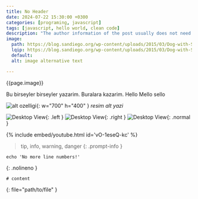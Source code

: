 ```yaml
---
title: No Header
date: 2024-07-22 15:30:00 +0300
categories: [programing, javascript]
tags: [javascript, hello world, clean code]
description: "The author information of the post usually does not need to be filled in the Front Matter , they will be obtained from variables social.name and the first entry of social.links of the configuration file by default. But you can also override it as follows:"
image:
  path: https://blog.sandiego.org/wp-content/uploads/2015/03/Dog-with-Surf-Board-1200x630.jpg
  lqip: https://blog.sandiego.org/wp-content/uploads/2015/03/Dog-with-Surf-Board-1200x630.jpg
  default: 
  alt: image alternative text

---
```


{{page.image}}

Bu birseyler birseyler yazarim. Buralara kazarim.
Hello Mello sello

![alt ozelligi](resim_url){: w="700" h="400" }
_resim alt yazi_

![Desktop View](/assets/img/sample/mockup.png){: .left }
![Desktop View](/assets/img/sample/mockup.png){: .right }
![Desktop View](/assets/img/sample/mockup.png){: .normal }

{% include embed/youtube.html id='vO-1eseQ-kc' %}


> tip, info, warning, danger
{: .prompt-info }

```shell
echo 'No more line numbers!'
```
{: .nolineno }

```shell
# content
```
{: file="path/to/file" }
